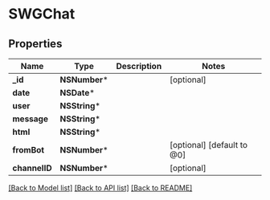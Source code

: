 # SWGChat

## Properties
Name | Type | Description | Notes
------------ | ------------- | ------------- | -------------
**_id** | **NSNumber*** |  | [optional] 
**date** | **NSDate*** |  | 
**user** | **NSString*** |  | 
**message** | **NSString*** |  | 
**html** | **NSString*** |  | 
**fromBot** | **NSNumber*** |  | [optional] [default to @0]
**channelID** | **NSNumber*** |  | [optional] 

[[Back to Model list]](../README.md#documentation-for-models) [[Back to API list]](../README.md#documentation-for-api-endpoints) [[Back to README]](../README.md)


